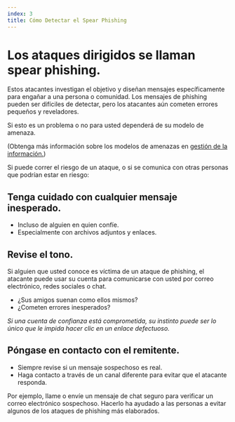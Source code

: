 ```yaml
---
index: 3
title: Cómo Detectar el Spear Phishing
---
```

# Los ataques dirigidos se llaman spear phishing.

Estos atacantes investigan el objetivo y diseñan mensajes específicamente para engañar a una persona o comunidad. Los mensajes de phishing pueden ser difíciles de detectar, pero los atacantes aún cometen errores pequeños y reveladores.

Si esto es un problema o no para usted dependerá de su modelo de amenaza.

(Obtenga más información sobre los modelos de amenazas en [gestión de la información.](umbrella://information/managing-information))

Si puede correr el riesgo de un ataque, o si se comunica con otras personas que podrían estar en riesgo:

## Tenga cuidado con cualquier mensaje inesperado.

*   Incluso de alguien en quien confíe.
*   Especialmente con archivos adjuntos y enlaces.

## Revise el tono.

Si alguien que usted conoce es víctima de un ataque de phishing, el atacante puede usar su cuenta para comunicarse con usted por correo electrónico, redes sociales o chat.

* ¿Sus amigos suenan como ellos mismos?
* ¿Cometen errores inesperados?

*Si una cuenta de confianza está comprometida, su instinto puede ser lo único que le impida hacer clic en un enlace defectuoso.*

## Póngase en contacto con el remitente.

*   Siempre revise si un mensaje sospechoso es real.
*   Haga contacto a través de un canal diferente para evitar que el atacante responda.

Por ejemplo, llame o envíe un mensaje de chat seguro para verificar un correo electrónico sospechoso. Hacerlo ha ayudado a las personas a evitar algunos de los ataques de phishing más elaborados.
